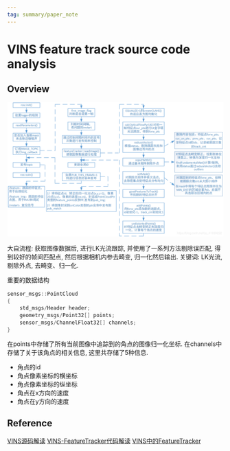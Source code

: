 ```yaml
---
tag: summary/paper_note
---
```

# VINS feature track source code analysis
## Overview
![feature_track_overview](rc/vins_feature_track.png)

大自流程:
获取图像数据后, 进行LK光流跟踪, 并使用了一系列方法剔除误匹配, 得到较好的帧间匹配点, 然后根据相机内参去畸变, 归一化然后输出.
关键词: LK光流, 剔除外点, 去畸变、归一化.

重要的数据结构
```c++
sensor_msgs::PointCloud
{
    std_msgs/Header header;
    geometry_msgs/Point32[] points;
    sensor_msgs/ChannelFloat32[] channels;
}
```
在points中存储了所有当前图像中追踪到的角点的图像归一化坐标. 在channels中存储了关于该角点的相关信息, 这里共存储了5种信息.
* 角点的id
* 角点像素坐标的横坐标
* 角点像素坐标的纵坐标
* 角点在x方向的速度
* 角点在y方向的速度

## Reference
[VINS源码解读](https://blog.csdn.net/u012871872/article/details/78128087)
[VINS-FeatureTracker代码解读](https://blog.csdn.net/qq_41839222/article/details/85797156)
[VINS中的FeatureTracker](https://zhehangt.github.io/2018/04/18/SLAM/VINS/VINSFeatureTracker/)
